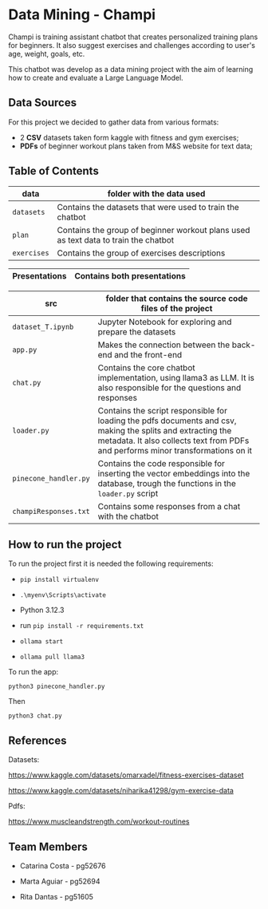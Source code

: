 # Data Mining - Champi

Champi is training assistant chatbot that creates personalized training plans for beginners. It also suggest exercises and challenges according to user's age, weight, goals, etc.

This chatbot was develop as a data mining project with the aim of learning how to create and evaluate a Large Language Model.

## Data Sources

For this project we decided to gather data from various formats:

- 2 **CSV** datasets taken form kaggle with fitness and gym exercises;
- **PDFs** of beginner workout plans taken from M&S website for text data;

## Table of Contents

| data        | folder with the data used                                    |
| ----------- | ------------------------------------------------------------ |
| `datasets`  | Contains the datasets that were used to train the chatbot    |
| `plan`      | Contains the group of beginner workout plans used as text data to train the chatbot |
| `exercises` | Contains the group of exercises descriptions                 |

| Presentations | Contains both presentations |
| ------------- | --------------------------- |

| src                   | folder that contains the source code files of the project    |
| --------------------- | ------------------------------------------------------------ |
| `dataset_T.ipynb`     | Jupyter Notebook for exploring and prepare the datasets      |
| `app.py`              | Makes the connection between the back-end and the front-end  |
| `chat.py`             | Contains the core chatbot implementation, using llama3 as LLM. It is also responsible for the questions and responses |
| `loader.py`           | Contains the script responsible for loading the pdfs documents and csv, making the splits and extracting the metadata. It also collects text from PDFs and performs minor transformations on it |
| `pinecone_handler.py` | Contains the code responsible for inserting the vector embeddings into the database, trough the functions in the `loader.py` script |
| `champiResponses.txt` | Contains some responses from a chat with the chatbot         |

## How to run the project

To run the project first it is needed the following requirements:

- `pip install virtualenv`

- `.\myenv\Scripts\activate` 

- Python 3.12.3

- run `pip install -r requirements.txt`

- `ollama start`

- `ollama pull llama3`

  

To run the app:

    python3 pinecone_handler.py

Then

    python3 chat.py

## References

Datasets:

https://www.kaggle.com/datasets/omarxadel/fitness-exercises-dataset

https://www.kaggle.com/datasets/niharika41298/gym-exercise-data

Pdfs:

https://www.muscleandstrength.com/workout-routines

## Team Members

  - Catarina Costa - pg52676

  - Marta Aguiar - pg52694

  - Rita Dantas - pg51605

    